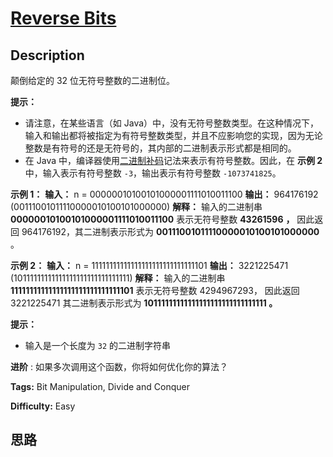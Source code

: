 # [Reverse Bits][title]

## Description

颠倒给定的 32 位无符号整数的二进制位。

**提示：**

  * 请注意，在某些语言（如 Java）中，没有无符号整数类型。在这种情况下，输入和输出都将被指定为有符号整数类型，并且不应影响您的实现，因为无论整数是有符号的还是无符号的，其内部的二进制表示形式都是相同的。
  * 在 Java 中，编译器使用[二进制补码](https://baike.baidu.com/item/二进制补码/5295284)记法来表示有符号整数。因此，在 **示例 2**  中，输入表示有符号整数 `-3`，输出表示有符号整数 `-1073741825`。



**示例 1：**
            **输入：** n = 00000010100101000001111010011100    **输出：** 964176192 (00111001011110000010100101000000)    **解释：** 输入的二进制串 **00000010100101000001111010011100** 表示无符号整数 **43261596** **，** 因此返回 964176192，其二进制表示形式为 **00111001011110000010100101000000** 。

**示例 2：**
            **输入：** n = 11111111111111111111111111111101    **输出：** 3221225471 (10111111111111111111111111111111)    **解释：** 输入的二进制串 **11111111111111111111111111111101** 表示无符号整数 4294967293，         因此返回 3221225471 其二进制表示形式为 **10111111111111111111111111111111 。**



**提示：**

  * 输入是一个长度为 `32` 的二进制字符串



**进阶** : 如果多次调用这个函数，你将如何优化你的算法？


**Tags:** Bit Manipulation, Divide and Conquer

**Difficulty:** Easy

## 思路

[title]: https://leetcode-cn.com/problems/reverse-bits
